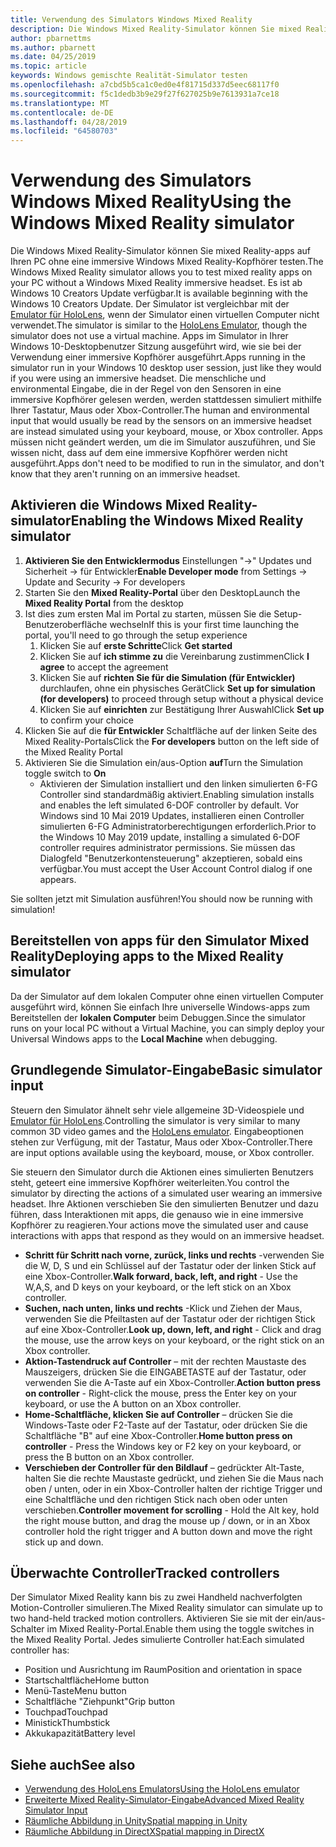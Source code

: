 ```yaml
---
title: Verwendung des Simulators Windows Mixed Reality
description: Die Windows Mixed Reality-Simulator können Sie mixed Reality-apps auf Ihren PC ohne eine immersive Windows Mixed Reality-Kopfhörer testen.
author: pbarnettms
ms.author: pbarnett
ms.date: 04/25/2019
ms.topic: article
keywords: Windows gemischte Realität-Simulator testen
ms.openlocfilehash: a7cbd5b5ca1c0ed0e4f81715d337d5eec68117f0
ms.sourcegitcommit: f5c1dedb3b9e29f27f627025b9e7613931a7ce18
ms.translationtype: MT
ms.contentlocale: de-DE
ms.lasthandoff: 04/28/2019
ms.locfileid: "64580703"
---
```

# <a name="using-the-windows-mixed-reality-simulator"></a><span data-ttu-id="c4088-104">Verwendung des Simulators Windows Mixed Reality</span><span class="sxs-lookup"><span data-stu-id="c4088-104">Using the Windows Mixed Reality simulator</span></span>

<span data-ttu-id="c4088-105">Die Windows Mixed Reality-Simulator können Sie mixed Reality-apps auf Ihren PC ohne eine immersive Windows Mixed Reality-Kopfhörer testen.</span><span class="sxs-lookup"><span data-stu-id="c4088-105">The Windows Mixed Reality simulator allows you to test mixed reality apps on your PC without a Windows Mixed Reality immersive headset.</span></span> <span data-ttu-id="c4088-106">Es ist ab Windows 10 Creators Update verfügbar.</span><span class="sxs-lookup"><span data-stu-id="c4088-106">It is available beginning with the Windows 10 Creators Update.</span></span> <span data-ttu-id="c4088-107">Der Simulator ist vergleichbar mit der [Emulator für HoloLens](using-the-hololens-emulator.md), wenn der Simulator einen virtuellen Computer nicht verwendet.</span><span class="sxs-lookup"><span data-stu-id="c4088-107">The simulator is similar to the [HoloLens Emulator](using-the-hololens-emulator.md), though the simulator does not use a virtual machine.</span></span> <span data-ttu-id="c4088-108">Apps im Simulator in Ihrer Windows 10-Desktopbenutzer Sitzung ausgeführt wird, wie sie bei der Verwendung einer immersive Kopfhörer ausgeführt.</span><span class="sxs-lookup"><span data-stu-id="c4088-108">Apps running in the simulator run in your Windows 10 desktop user session, just like they would if you were using an immersive headset.</span></span> <span data-ttu-id="c4088-109">Die menschliche und environmental Eingabe, die in der Regel von den Sensoren in eine immersive Kopfhörer gelesen werden, werden stattdessen simuliert mithilfe Ihrer Tastatur, Maus oder Xbox-Controller.</span><span class="sxs-lookup"><span data-stu-id="c4088-109">The human and environmental input that would usually be read by the sensors on an immersive headset are instead simulated using your keyboard, mouse, or Xbox controller.</span></span> <span data-ttu-id="c4088-110">Apps müssen nicht geändert werden, um die im Simulator auszuführen, und Sie wissen nicht, dass auf dem eine immersive Kopfhörer werden nicht ausgeführt.</span><span class="sxs-lookup"><span data-stu-id="c4088-110">Apps don't need to be modified to run in the simulator, and don't know that they aren't running on an immersive headset.</span></span>

## <a name="enabling-the-windows-mixed-reality-simulator"></a><span data-ttu-id="c4088-111">Aktivieren die Windows Mixed Reality-simulator</span><span class="sxs-lookup"><span data-stu-id="c4088-111">Enabling the Windows Mixed Reality simulator</span></span>

1. <span data-ttu-id="c4088-112">**Aktivieren Sie den Entwicklermodus** Einstellungen "->" Updates und Sicherheit -> für Entwickler</span><span class="sxs-lookup"><span data-stu-id="c4088-112">**Enable Developer mode** from Settings -> Update and Security -> For developers</span></span>
2. <span data-ttu-id="c4088-113">Starten Sie den **Mixed Reality-Portal** über den Desktop</span><span class="sxs-lookup"><span data-stu-id="c4088-113">Launch the **Mixed Reality Portal** from the desktop</span></span>
3. <span data-ttu-id="c4088-114">Ist dies zum ersten Mal im Portal zu starten, müssen Sie die Setup-Benutzeroberfläche wechseln</span><span class="sxs-lookup"><span data-stu-id="c4088-114">If this is your first time launching the portal, you'll need to go through the setup experience</span></span>
   1. <span data-ttu-id="c4088-115">Klicken Sie auf **erste Schritte**</span><span class="sxs-lookup"><span data-stu-id="c4088-115">Click **Get started**</span></span>
   2. <span data-ttu-id="c4088-116">Klicken Sie auf **ich stimme zu** die Vereinbarung zustimmen</span><span class="sxs-lookup"><span data-stu-id="c4088-116">Click **I agree** to accept the agreement</span></span>
   3. <span data-ttu-id="c4088-117">Klicken Sie auf **richten Sie für die Simulation (für Entwickler)** durchlaufen, ohne ein physisches Gerät</span><span class="sxs-lookup"><span data-stu-id="c4088-117">Click **Set up for simulation (for developers)** to proceed through setup without a physical device</span></span>
   4. <span data-ttu-id="c4088-118">Klicken Sie auf **einrichten** zur Bestätigung Ihrer Auswahl</span><span class="sxs-lookup"><span data-stu-id="c4088-118">Click **Set up** to confirm your choice</span></span>
4. <span data-ttu-id="c4088-119">Klicken Sie auf die **für Entwickler** Schaltfläche auf der linken Seite des Mixed Reality-Portals</span><span class="sxs-lookup"><span data-stu-id="c4088-119">Click the **For developers** button on the left side of the Mixed Reality Portal</span></span>
5. <span data-ttu-id="c4088-120">Aktivieren Sie die Simulation ein/aus-Option **auf**</span><span class="sxs-lookup"><span data-stu-id="c4088-120">Turn the Simulation toggle switch to **On**</span></span>
   * <span data-ttu-id="c4088-121">Aktivieren der Simulation installiert und den linken simulierten 6-FG Controller sind standardmäßig aktiviert.</span><span class="sxs-lookup"><span data-stu-id="c4088-121">Enabling simulation installs and enables the left simulated 6-DOF controller by default.</span></span>  <span data-ttu-id="c4088-122">Vor Windows sind 10 Mai 2019 Updates, installieren einen Controller simulierten 6-FG Administratorberechtigungen erforderlich.</span><span class="sxs-lookup"><span data-stu-id="c4088-122">Prior to the Windows 10 May 2019 update, installing a simulated 6-DOF controller requires administrator permissions.</span></span>  <span data-ttu-id="c4088-123">Sie müssen das Dialogfeld "Benutzerkontensteuerung" akzeptieren, sobald eins verfügbar.</span><span class="sxs-lookup"><span data-stu-id="c4088-123">You must accept the User Account Control dialog if one appears.</span></span>

<span data-ttu-id="c4088-124">Sie sollten jetzt mit Simulation ausführen!</span><span class="sxs-lookup"><span data-stu-id="c4088-124">You should now be running with simulation!</span></span>

## <a name="deploying-apps-to-the-mixed-reality-simulator"></a><span data-ttu-id="c4088-125">Bereitstellen von apps für den Simulator Mixed Reality</span><span class="sxs-lookup"><span data-stu-id="c4088-125">Deploying apps to the Mixed Reality simulator</span></span>

<span data-ttu-id="c4088-126">Da der Simulator auf dem lokalen Computer ohne einen virtuellen Computer ausgeführt wird, können Sie einfach Ihre universelle Windows-apps zum Bereitstellen der **lokalen Computer** beim Debuggen.</span><span class="sxs-lookup"><span data-stu-id="c4088-126">Since the simulator runs on your local PC without a Virtual Machine, you can simply deploy your Universal Windows apps to the **Local Machine** when debugging.</span></span>

## <a name="basic-simulator-input"></a><span data-ttu-id="c4088-127">Grundlegende Simulator-Eingabe</span><span class="sxs-lookup"><span data-stu-id="c4088-127">Basic simulator input</span></span>

<span data-ttu-id="c4088-128">Steuern den Simulator ähnelt sehr viele allgemeine 3D-Videospiele und [Emulator für HoloLens](using-the-hololens-emulator.md).</span><span class="sxs-lookup"><span data-stu-id="c4088-128">Controlling the simulator is very similar to many common 3D video games and the [HoloLens emulator](using-the-hololens-emulator.md).</span></span> <span data-ttu-id="c4088-129">Eingabeoptionen stehen zur Verfügung, mit der Tastatur, Maus oder Xbox-Controller.</span><span class="sxs-lookup"><span data-stu-id="c4088-129">There are input options available using the keyboard, mouse, or Xbox controller.</span></span>

<span data-ttu-id="c4088-130">Sie steuern den Simulator durch die Aktionen eines simulierten Benutzers steht, geteert eine immersive Kopfhörer weiterleiten.</span><span class="sxs-lookup"><span data-stu-id="c4088-130">You control the simulator by directing the actions of a simulated user wearing an immersive headset.</span></span> <span data-ttu-id="c4088-131">Ihre Aktionen verschieben Sie den simulierten Benutzer und dazu führen, dass Interaktionen mit apps, die genauso wie in eine immersive Kopfhörer zu reagieren.</span><span class="sxs-lookup"><span data-stu-id="c4088-131">Your actions move the simulated user and cause interactions with apps that respond as they would on an immersive headset.</span></span>
* <span data-ttu-id="c4088-132">**Schritt für Schritt nach vorne, zurück, links und rechts** -verwenden Sie die W, D, S und ein Schlüssel auf der Tastatur oder der linken Stick auf eine Xbox-Controller.</span><span class="sxs-lookup"><span data-stu-id="c4088-132">**Walk forward, back, left, and right** - Use the W,A,S, and D keys on your keyboard, or the left stick on an Xbox controller.</span></span>
* <span data-ttu-id="c4088-133">**Suchen, nach unten, links und rechts** -Klick und Ziehen der Maus, verwenden Sie die Pfeiltasten auf der Tastatur oder der richtigen Stick auf eine Xbox-Controller.</span><span class="sxs-lookup"><span data-stu-id="c4088-133">**Look up, down, left, and right** - Click and drag the mouse, use the arrow keys on your keyboard, or the right stick on an Xbox controller.</span></span>
* <span data-ttu-id="c4088-134">**Aktion-Tastendruck auf Controller** – mit der rechten Maustaste des Mauszeigers, drücken Sie die EINGABETASTE auf der Tastatur, oder verwenden Sie die A-Taste auf ein Xbox-Controller.</span><span class="sxs-lookup"><span data-stu-id="c4088-134">**Action button press on controller** - Right-click the mouse, press the Enter key on your keyboard, or use the A button on an Xbox controller.</span></span>
* <span data-ttu-id="c4088-135">**Home-Schaltfläche, klicken Sie auf Controller** – drücken Sie die Windows-Taste oder F2-Taste auf der Tastatur, oder drücken Sie die Schaltfläche "B" auf eine Xbox-Controller.</span><span class="sxs-lookup"><span data-stu-id="c4088-135">**Home button press on controller** - Press the Windows key or F2 key on your keyboard, or press the B button on an Xbox controller.</span></span>
* <span data-ttu-id="c4088-136">**Verschieben der Controller für den Bildlauf** – gedrückter Alt-Taste, halten Sie die rechte Maustaste gedrückt, und ziehen Sie die Maus nach oben / unten, oder in ein Xbox-Controller halten der richtige Trigger und eine Schaltfläche und den richtigen Stick nach oben oder unten verschieben.</span><span class="sxs-lookup"><span data-stu-id="c4088-136">**Controller movement for scrolling** - Hold the Alt key, hold the right mouse button, and drag the mouse up / down, or in an Xbox controller hold the right trigger and A button down and move the right stick up and down.</span></span>

## <a name="tracked-controllers"></a><span data-ttu-id="c4088-137">Überwachte Controller</span><span class="sxs-lookup"><span data-stu-id="c4088-137">Tracked controllers</span></span>

<span data-ttu-id="c4088-138">Der Simulator Mixed Reality kann bis zu zwei Handheld nachverfolgten Motion-Controller simulieren.</span><span class="sxs-lookup"><span data-stu-id="c4088-138">The Mixed Reality simulator can simulate up to two hand-held tracked motion controllers.</span></span> <span data-ttu-id="c4088-139">Aktivieren Sie sie mit der ein/aus-Schalter im Mixed Reality-Portal.</span><span class="sxs-lookup"><span data-stu-id="c4088-139">Enable them using the toggle switches in the Mixed Reality Portal.</span></span> <span data-ttu-id="c4088-140">Jedes simulierte Controller hat:</span><span class="sxs-lookup"><span data-stu-id="c4088-140">Each simulated controller has:</span></span>
* <span data-ttu-id="c4088-141">Position und Ausrichtung im Raum</span><span class="sxs-lookup"><span data-stu-id="c4088-141">Position and orientation in space</span></span>
* <span data-ttu-id="c4088-142">Startschaltfläche</span><span class="sxs-lookup"><span data-stu-id="c4088-142">Home button</span></span>
* <span data-ttu-id="c4088-143">Menü-Taste</span><span class="sxs-lookup"><span data-stu-id="c4088-143">Menu button</span></span>
* <span data-ttu-id="c4088-144">Schaltfläche "Ziehpunkt"</span><span class="sxs-lookup"><span data-stu-id="c4088-144">Grip button</span></span>
* <span data-ttu-id="c4088-145">Touchpad</span><span class="sxs-lookup"><span data-stu-id="c4088-145">Touchpad</span></span>
* <span data-ttu-id="c4088-146">Ministick</span><span class="sxs-lookup"><span data-stu-id="c4088-146">Thumbstick</span></span>
* <span data-ttu-id="c4088-147">Akkukapazität</span><span class="sxs-lookup"><span data-stu-id="c4088-147">Battery level</span></span>

## <a name="see-also"></a><span data-ttu-id="c4088-148">Siehe auch</span><span class="sxs-lookup"><span data-stu-id="c4088-148">See also</span></span>
* [<span data-ttu-id="c4088-149">Verwendung des HoloLens Emulators</span><span class="sxs-lookup"><span data-stu-id="c4088-149">Using the HoloLens emulator</span></span>](using-the-hololens-emulator.md)
* [<span data-ttu-id="c4088-150">Erweiterte Mixed Reality-Simulator-Eingabe</span><span class="sxs-lookup"><span data-stu-id="c4088-150">Advanced Mixed Reality Simulator Input</span></span>](advanced-hololens-emulator-and-mixed-reality-simulator-input.md)
* [<span data-ttu-id="c4088-151">Räumliche Abbildung in Unity</span><span class="sxs-lookup"><span data-stu-id="c4088-151">Spatial mapping in Unity</span></span>](spatial-mapping-in-unity.md)
* [<span data-ttu-id="c4088-152">Räumliche Abbildung in DirectX</span><span class="sxs-lookup"><span data-stu-id="c4088-152">Spatial mapping in DirectX</span></span>](spatial-mapping-in-directx.md)
